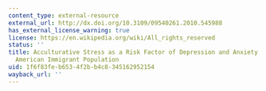 ```yaml
---
content_type: external-resource
external_url: http://dx.doi.org/10.3109/09540261.2010.545988
has_external_license_warning: true
license: https://en.wikipedia.org/wiki/All_rights_reserved
status: ''
title: Acculturative Stress as a Risk Factor of Depression and Anxiety in the Latin
  American Immigrant Population
uid: 1f6f83fe-b653-4f2b-b4c8-345162952154
wayback_url: ''
---
```

